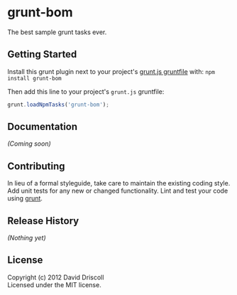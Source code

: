 # grunt-bom

The best sample grunt tasks ever.

## Getting Started
Install this grunt plugin next to your project's [grunt.js gruntfile][getting_started] with: `npm install grunt-bom`

Then add this line to your project's `grunt.js` gruntfile:

```javascript
grunt.loadNpmTasks('grunt-bom');
```

[grunt]: https://github.com/cowboy/grunt
[getting_started]: https://github.com/cowboy/grunt/blob/master/docs/getting_started.md

## Documentation
_(Coming soon)_

## Contributing
In lieu of a formal styleguide, take care to maintain the existing coding style. Add unit tests for any new or changed functionality. Lint and test your code using [grunt][grunt].

## Release History
_(Nothing yet)_

## License
Copyright (c) 2012 David Driscoll  
Licensed under the MIT license.
